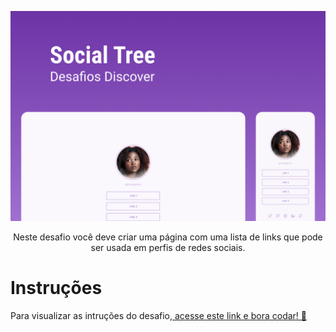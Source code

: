 <p align="center">
    <img src="./.github/preview.png" alt="Preview" >

<p align="center">
Neste desafio você deve criar uma página com uma lista de links que pode ser usada em perfis de redes sociais.

# Instruções

Para visualizar as intruções do desafio,[ acesse este link e bora codar! 🚀](https://efficient-sloth-d85.notion.site/Desafio-Social-Tree-a4008e467a3248c4b05c97cf78aea44f)
